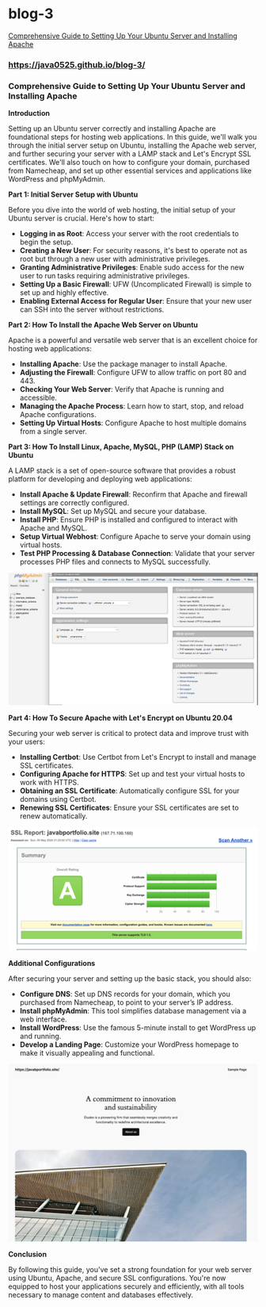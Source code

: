 # blog-3
[Comprehensive Guide to Setting Up Your Ubuntu Server and Installing Apache](https://java0525.github.io/blog-3/)
### https://java0525.github.io/blog-3/
### **Comprehensive Guide to Setting Up Your Ubuntu Server and Installing Apache**

**Introduction**

Setting up an Ubuntu server correctly and installing Apache are foundational steps for hosting web applications. In this guide, we'll walk you through the initial server setup on Ubuntu, installing the Apache web server, and further securing your server with a LAMP stack and Let's Encrypt SSL certificates. We'll also touch on how to configure your domain, purchased from Namecheap, and set up other essential services and applications like WordPress and phpMyAdmin.

**Part 1: Initial Server Setup with Ubuntu**

Before you dive into the world of web hosting, the initial setup of your Ubuntu server is crucial. Here's how to start:

- **Logging in as Root**: Access your server with the root credentials to begin the setup.
- **Creating a New User**: For security reasons, it's best to operate not as root but through a new user with administrative privileges.
- **Granting Administrative Privileges**: Enable sudo access for the new user to run tasks requiring administrative privileges.
- **Setting Up a Basic Firewall**: UFW (Uncomplicated Firewall) is simple to set up and highly effective.
- **Enabling External Access for Regular User**: Ensure that your new user can SSH into the server without restrictions.

**Part 2: How To Install the Apache Web Server on Ubuntu**

Apache is a powerful and versatile web server that is an excellent choice for hosting web applications:

- **Installing Apache**: Use the package manager to install Apache.
- **Adjusting the Firewall**: Configure UFW to allow traffic on port 80 and 443.
- **Checking Your Web Server**: Verify that Apache is running and accessible.
- **Managing the Apache Process**: Learn how to start, stop, and reload Apache configurations.
- **Setting Up Virtual Hosts**: Configure Apache to host multiple domains from a single server.

**Part 3: How To Install Linux, Apache, MySQL, PHP (LAMP) Stack on Ubuntu**

A LAMP stack is a set of open-source software that provides a robust platform for developing and deploying web applications:

- **Install Apache & Update Firewall**: Reconfirm that Apache and firewall settings are correctly configured.
- **Install MySQL**: Set up MySQL and secure your database.
- **Install PHP**: Ensure PHP is installed and configured to interact with Apache and MySQL.
- **Setup Virtual Webhost**: Configure Apache to serve your domain using virtual hosts.
- **Test PHP Processing & Database Connection**: Validate that your server processes PHP files and connects to MySQL successfully.
<img src="screenshots/phpadmin.png" alt="php admin" width="600" height="auto">

**Part 4: How To Secure Apache with Let's Encrypt on Ubuntu 20.04**

Securing your web server is critical to protect data and improve trust with your users:

- **Installing Certbot**: Use Certbot from Let's Encrypt to install and manage SSL certificates.
- **Configuring Apache for HTTPS**: Set up and test your virtual hosts to work with HTTPS.
- **Obtaining an SSL Certificate**: Automatically configure SSL for your domains using Certbot.
- **Renewing SSL Certificates**: Ensure your SSL certificates are set to renew automatically.
<img src="screenshots/ssl_report.png" alt="php admin" width="600" height="auto">

**Additional Configurations**

After securing your server and setting up the basic stack, you should also:

- **Configure DNS**: Set up DNS records for your domain, which you purchased from Namecheap, to point to your server’s IP address.
- **Install phpMyAdmin**: This tool simplifies database management via a web interface.
- **Install WordPress**: Use the famous 5-minute install to get WordPress up and running.
- **Develop a Landing Page**: Customize your WordPress homepage to make it visually appealing and functional.
<img src="screenshots/wordpress.png" alt="wordpress" width="600" height="auto">

**Conclusion**

By following this guide, you've set a strong foundation for your web server using Ubuntu, Apache, and secure SSL configurations. You're now equipped to host your applications securely and efficiently, with all tools necessary to manage content and databases effectively.

